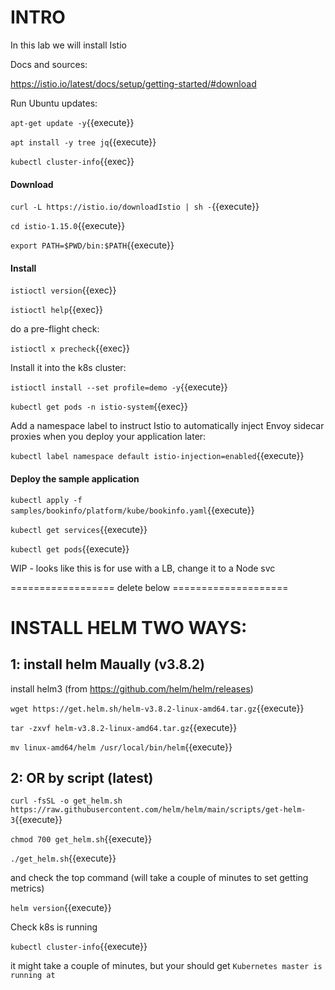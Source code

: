# INTRO

In this lab we will install Istio

Docs and sources:

https://istio.io/latest/docs/setup/getting-started/#download

Run Ubuntu updates:

`apt-get update -y`{{execute}}

`apt install -y tree jq`{{execute}}

`kubectl cluster-info`{{exec}}

#### Download

`curl -L https://istio.io/downloadIstio | sh -`{{execute}}

`cd istio-1.15.0`{{execute}}

`export PATH=$PWD/bin:$PATH`{{execute}}

#### Install

`istioctl version`{{exec}}

`istioctl help`{{exec}}

do a pre-flight check:

`istioctl x precheck`{{exec}}

Install it into the k8s cluster:

`istioctl install --set profile=demo -y`{{execute}}

`kubectl get pods -n istio-system`{{exec}}



Add a namespace label to instruct Istio to automatically inject Envoy sidecar proxies when you deploy your application later:

`kubectl label namespace default istio-injection=enabled`{{execute}}


#### Deploy the sample application

`kubectl apply -f samples/bookinfo/platform/kube/bookinfo.yaml`{{execute}}

`kubectl get services`{{execute}}

`kubectl get pods`{{execute}}


WIP - looks like this is for use with a LB, change it to a Node svc

================== delete below  ====================


# INSTALL HELM TWO WAYS:

## 1: install helm Maually (v3.8.2)


install helm3  (from https://github.com/helm/helm/releases)


`wget https://get.helm.sh/helm-v3.8.2-linux-amd64.tar.gz`{{execute}}   

`tar -zxvf helm-v3.8.2-linux-amd64.tar.gz`{{execute}}

`mv linux-amd64/helm /usr/local/bin/helm`{{execute}}


## 2: OR by script (latest)

`curl -fsSL -o get_helm.sh https://raw.githubusercontent.com/helm/helm/main/scripts/get-helm-3`{{execute}}

`chmod 700 get_helm.sh`{{execute}}

`./get_helm.sh`{{execute}}


and check the top command (will take a couple of minutes to set getting metrics)

`helm version`{{execute}}

Check k8s is running

`kubectl cluster-info`{{execute}}

it might take a couple of minutes, but your should get `Kubernetes master is running at`


